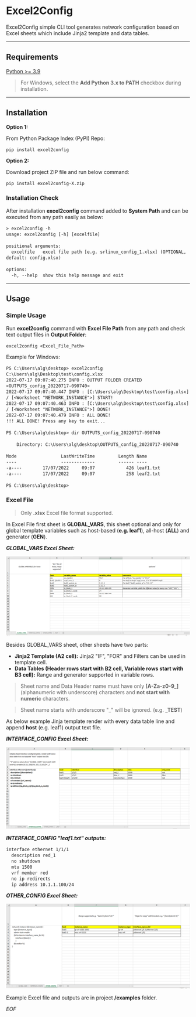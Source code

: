 # Excel2Config

Excel2Config simple CLI tool generates network configuration based on Excel sheets which include Jinja2 template and data tables. 

---

## Requirements

[Python >= 3.9](https://www.python.org/downloads/)

> For Windows, select the **Add Python 3.x to PATH** checkbox during installation.

---

## Installation

**Option 1:** 

From Python Package Index (PyPI) Repo:

```
pip install excel2config
```

**Option 2:** 

Download project ZIP file and run below command:    

```
pip install excel2config-X.zip
```

### Installation Check

After installation **excel2config** command added to **System Path** and can be executed from any path easily as below:

```
> excel2config -h
usage: excel2config [-h] [excelfile]

positional arguments:
  excelfile   excel file path [e.g. srlinux_config_1.xlsx] (OPTIONAL, default: config.xlsx)

options:
  -h, --help  show this help message and exit
```

---

## Usage

### Simple Usage

Run **excel2config** command with **Excel File Path** from any path and check text output files in **Output Folder**:

```
excel2config <Excel_File_Path>
```

Example for Windows:

```
PS C:\Users\alg\desktop> excel2config C:\Users\alg\Desktop\test\config.xlsx
2022-07-17 09:07:40.275 INFO : OUTPUT FOLDER CREATED <OUTPUTS_config_20220717-090740>
2022-07-17 09:07:40.447 INFO : [C:\Users\alg\Desktop\test\config.xlsx] / [<Worksheet "NETWORK_INSTANCE">] START!
2022-07-17 09:07:40.463 INFO : [C:\Users\alg\Desktop\test\config.xlsx] / [<Worksheet "NETWORK_INSTANCE">] DONE!
2022-07-17 09:07:40.479 INFO : ALL DONE!
!!! ALL DONE! Press any key to exit...

PS C:\Users\alg\desktop> dir OUTPUTS_config_20220717-090740

    Directory: C:\Users\alg\desktop\OUTPUTS_config_20220717-090740

Mode                 LastWriteTime         Length Name
----                 -------------         ------ ----
-a----        17/07/2022     09:07            426 leaf1.txt
-a----        17/07/2022     09:07            258 leaf2.txt

PS C:\Users\alg\desktop>
```

### Excel File 

> Only **.xlsx** Excel file format supported.

In Excel File first sheet is **GLOBAL_VARS**, this sheet optional and only for global template variables such as host-based (**e.g. leaf1**), all-host (**ALL**) and generator (**GEN**).

***GLOBAL_VARS Excel Sheet:***

![GLOBAL_VARS Excel Sheet](https://raw.githubusercontent.com/umurarslan/excel2config/main/img/img1.PNG)

Besides GLOBAL_VARS sheet, other sheets have two parts:

- **Jinja2 Template (A2 cell):** Jinja2 "IF", "FOR" and Filters can be used in template cell.  
- **Data Tables (Header rows start with B2 cell, Variable rows start with B3 cell):** Range and generator supported in variable rows.

> Sheet name and Data Header name must have only **[A-Za-z0-9_]** (alphanumeric with underscore) characters and **not start with numeric** characters.

> Sheet name starts with underscore "_" will be ignored. (e.g. **_TEST**)

As below example Jinja template render with every data table line and append **host** (e.g. leaf1) output text file.

***INTERFACE_CONFIG Excel Sheet:***

![INTERFACE_CONFIG Excel Sheet](https://raw.githubusercontent.com/umurarslan/excel2config/main/img/img2.PNG)

***INTERFACE_CONFIG "leaf1.txt" outputs:***
```
interface ethernet 1/1/1
  description red_1
  no shutdown
  mtu 1500
  vrf member red
  no ip redirects
  ip address 10.1.1.100/24
```

***OTHER_CONFIG Excel Sheet:***

![OTHER_CONFIG Excel Sheet](https://raw.githubusercontent.com/umurarslan/excel2config/main/img/img3.PNG)




Example Excel file and outputs are in project **/examples** folder.

*EOF*

